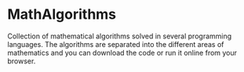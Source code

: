 # MathAlgorithms
Collection of mathematical algorithms solved in several programming languages. The algorithms are separated into the different areas of mathematics and you can download the code or run it online from your browser.
